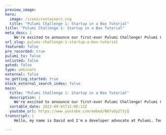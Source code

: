 ```yaml
---
preview_image:
hero:
  image: /icons/containers.svg
  title: "Pulumi Challenge 1: Startup in a Box Tutorial"
title: "Pulumi Challenge 1: Startup in a Box Tutorial"
meta_desc: |
    We're excited to announce our first-ever Pulumi Challenge! Pulumi Challenges are a great way to get hands-on experience with the Pulumi platform. C...
url_slug: pulumi-challenge-1-startup-a-box-tutorial
featured: false
pre_recorded: true
pulumi_tv: false
unlisted: false
gated: false
type: webinars
external: false
no_getting_started: true
block_external_search_index: false
main:
  title: "Pulumi Challenge 1: Startup in a Box Tutorial"
  description: |
    We're excited to announce our first-ever Pulumi Challenge! Pulumi Challenges are a great way to get hands-on experience with the Pulumi platform. Completion of each challenge wins you a piece of Pulumi Challenge swag. Take the challenge: https://pulumip.us/Startup-Box-Challenge  This challenge is Startup in a Box, where you will build and deploy your very own website for your startup on Amazon S3, AWS, using Pulumi. The code is in TypeScript.
  sortable_date: 2022-09-01T15:00:13Z
  youtube_url: https://www.youtube.com/embed/NU7uOy273jQ
transcript: |
    Hello, my name is David and I'm a developer advocate at Pulumi. Today. I want to introduce you to the Pulumi challenge. Not only introduce you but gaze you through, start to finish so that you can see how you can also complete the Pulumi challenge and win an exclusive piece of swag. So what is the polemic challenge? The Pulumi challenge is a set of exercises that will introduce you to Pulumi trying to solve a relatively real world scenario that is deploying a static website to Amazon's S3 fronting it with closed front CD N added an html and web checks with checklist and all at the same time showing you some cool unique features of Pulumi such as dynamic providers and component resources. So enough for the chat, let's dive right in. Ok. So how do you get to the Pulumi challenge first, go to Pulumi dot com slash challenge from there. You'll see our current challenge and some upcoming challenges select start up in a box and you'll be presented with this screen here. All of these challenges are step by step instructions that allow you to construct a build limited program that solves a real world problem. The first thing we have to do is check off the prerequisites plume account, check aws account, check, check my account check list. Come on. So step one, we want to create a first Halloumi program. We're going to run Pulumi New and then we provide a template name. The template name for today is AWS dash typescript. We can leave the project name which is generated based on the directory, accept the default description and I'll set my stack name to production because you only loved ones. Next, I'll set E US two as I am in Scotland and we will let M PM install the dependencies. Next, we want to create our first resource here. We have the code to create an Amazon S3 bucket and an AC L to ensure that the contents of our bucket are available for public read. This means the S3 bucket can be used as a static website. When we generated our preliminary program. It creates some basic resources also a S3 bucket. So to help you get started, we're going to remove that and paste down the code from the challenge. Next, we'll want to just rename this bucket to be something that is universally unique and makes sense for you. For me, I'll do plume Fallon David one that should be OK. Next, we're gonna add some code to populate our S bucket with files. But because Pulumi uses the standard no GS API S, we can use those API S ourselves to read files from the disk so we can copy this code here and drop it in here. And all this is saying is that we need to import the fail system API S. We set a constant for the directory and then we're going to do an FS reader sync. This just means synchronously get me a list of all the files within a director. We can then create a new bucket object based on that file. Remove the extra copy. And we should be good now because we're using VS code which has access to language server protocol, which has really great support for no gs javascript typescript, et cetera. We can see that we have an error message and a code that's just telling us that it can't find me to fix that. We can do an M PM installed name. And because I'm using typescript, I can add tapes ma we hit return and those packages are installed and then we come back here and consume them just like regular javascript. Could we have save error message goes. Bye bye. Next, we have to copy and paste some static resources for our website. So first we have our index dot html. Remember that we need a directory call website which needs to fail code and to html. Next, we need to add Stale dot CS. S lastly, we copy it normalized CS S from github. We click the raw button all and drop in. Now, it's a little bit time. We try to pull them up and make sure there are no unexpected. Des first, we could run a preview and this looks very good. It's telling us that it wants to create a new bucket with an AC L and upload three bucket objects, the three files that we just copied into the website. Right? Trip. Next, we can run the li me up skep preview and that's it. All right, let's carry on. Next. We want to expose our SG bucket through a cloud front CD N. This is great because ears costs of SG buckets can add up to be rather expensive fronting your SD bucket with cloudfront means that you get to distribute all of those assets to edge locations all around the world where the assets are cashed and delivered with great performance as close to your customers as possible. So let's add close front in front of our S3 bucket. No, we can copy this, jump back to our code and just pasted it. We'll see here that we configure the origins using our bucket's original domain name. Everything else here is pretty much boiler plate and we don't need to worry about it. Now, creating a cloudfront distribution does take a little bit of time. So let's start that now and carry on. Now, we can test that. This works by popping down here as the export con URL equals credit for distribution domain name their domain name on the cloudfront distribution is an output property that is available after the resource becomes under management. And if we save this file and run again, we'll see that there are no changes to make. Other than exposing the, you can also run the limit stack output to reference these values at any time. There's also a neat Jason flag. If you want to be able to consider this programmatically next, you can curl the cloud front L and we'll see the html from our static website. Nice, right? But because we use them Pulumi for our infrastructure, things can be a bit nicer. Step five introduces us to component resources. Let's copy and paste all of this and then we'll run through it quickly. So what's happening here? Well, first we're creating a new class called CD N website. This extends the Pulumi component resource class. This provides all of the boil plate that Pulumi needs to understand that a component resource is a logical grouping of other resources. We can set some properties on this class here. They're just all private and used only within the class itself. And then we need a constructor. When we call the super instructor, we can provide a resource name here. Pulumi challenge CD M website. And then we just propagate all the other properties right through to that super constructor. The next thing we do is just create the exact same resources. First, we create the bucket, then there is the L then the cloud front distribution. This is all the exact same code except for one small change. This last parameter to all preliminary resources allows us to provide resource options. One of the resource options we can provide is a parent resource for each of these resources. We're providing a parent of this. This being the component resource itself. This allows us to structure and visualize the hierarchy of our resources when we run PIC commands. So how do we consume this? Well, first we go back to index dot TS and we delete everything. We jump back to the start up in the box challenge website and click copy here. You have to make sure that the name of the file that you you pasted your code into matches this file has an export called CD M website, which is a class that can be constructed. We can provide a name for this resource. Let me challenge one. I had the and that's it. And in fact, if we come back, right, pull me up, we'll see that it's going to delete all of our old resources and create new resources. But more importantly, let's notice the hierarchy. These resources that are being deleted are all a flat hierarchy, meaning they're all one after the other with no tree structure, no hierarchy. However, take a look at their new resources. We have something called the Pulumi Challenge studio website which creates a bucket, this bucket has three objects. The bucket also has an AC L and a cloud front distribution. The Pulumi preview gives you this hierarchy, giving you more context and understanding of the resources and how they interact together. So let's say yes and let it do its thing. All right, hold deleted, new spun up. However, we've lost our URL. Fortunately, the component resource that we defined provide a GEM method as far as that output variable. So we can add back our export S URL equals website. And our get method URL. A quick run with skip preview will get us that URL and no time. No, we can copy it Pearl and we're back in business. Awesome. Next, we're gonna add a new provider from the plume registry. This is the check la provider check la provided a great service. It allows you to run AC TP based checks or API based checks against your software by simply doing an M PM install and then setting our secret. I'm pissed. Now we need to set our checking account idea. This is not a secret, but we can type it in play tag. Maybe we can add some code to configure or check the check. So now we can just paste down the code from the website. Uh Here we expect something called website URL. However, we only have it available as URL. So I'll update that, delete this extra copy and head save and that just works. So what this is doing is saying that we want to create some check called index page which runs every 10 minutes. It's a browser based check and we want to run it in the AWS region E US two. Now the script itself, we could use a string which has javascript code instead of it. However, then we lose access to BS code language server protocol and syntax highlighting. So our preferred approach of Pulumi is to fs read, think the check. So we can actually create the file, check, click and be dot GS. So now we just have to copy the code from the challenge website. We can scroll down to here. We have syntax high, which is great. Now we're not gonna have autocomplete because we don't have playwright or expect as part of our dependencies. However, you could open your package based on add them as dev dependencies and those would be available here. We're using a handlebar style mustache syntax so that we can interpolate that value from the Pulumi code. Because our website, our website URL is computed if we jump back to index dot TS. You see here, we just do a replace with the URL now because this is a computed output value. We don't actually have access to the roster, which is why we're using Pulumi apply, this gets built into the dag and execution life cycle of the Plum program so that when the string is available, we can read this file So let's test that this works. We can run, pull the me up and we'll keep the preview. The preview shows us that we have one check to create. We can ha yes and let it go. Awesome. The last section of the Pulumi challenge is to implement a dynamic per provider. This is for when you want to work with an API that there is no existing provider within the preliminary registry, but you don't want that to slow you down. Used in Pulumi typescript or Python. You can rate dynamic providers in just a few lines of code. Let's take a look. First thing I'm gonna do is copy all of this and drop it into a file. We'll call this swag dot Yes and have pissed. So what we have here is an air table web hook URL which we're using to collect all of your entries in the plume challenge because we're using typescript, we can define our interfaces for all of the inputs and outputs or D cos that we need across all of our different classes. Before lastly implementing a swag provider which implements a dynamic resource provider. Economic resource provider is in a class that implements create. In fact, if you click on the resource provider, you'll see that we have some optional methods, check de read update and delete create is the only one that is mandatory. It can take any input and returns to create result promise. So you can implement your own dynamic providers with a single function. We've got some red squiggles because we need an HC two P library which comes in common GS format for that, we're gonna use a specific version of gut. So in order to add that version of Got, I'm gonna open or package that on and I got 11.8 0.0 this was the last version of Got that comes in common jazz format. We can now run M PM install and if we jump back to a could just quick go away. So on our create provider, we require a go and we launch a post request to our air table submission URL with some headers and some JSON properties that are passed. Then as resource properties, we know that the swag create response that comes in JSON format and God handles that all far as for generic types. Next, we just return to create response. Next, we need a little bit of glue. It tells us how we can construct a new swag provider and resource. If we jump back to the preliminary court that Plimer challenge, you'll see the invocation code here. Let's go back to index OTs and underneath for check, paste this particular import to match the file name that you used and fell on the farm. I'm David, pull them and David at Pulumi dot com. I'm not going to fill in my address, but now we can specify the size. I'll pretend I'm alert, we save this and now we're gonna run her prelim preview. We can see here that we have a dynamic resource called David. Pull away. Let's run up with a skip and give it just a moment. We have not completed the prelim challenge. We've taken a look at deploying a static website to S3 fronted by close front with real time H to P browser based checks from check. We structured that with a component resource given us in a visual contextual hierarchy of resources from the Pulumi cl A was then integrated with a random API on internet. In this case, air table, be able to pass your information so that we can send you a kill better swag. We do this with a dynamic provider and only a few lines of code. We think this is pretty cool. We hope you've enjoyed the Plum challenge and we'll see you for the next one. Have a great day. Here's a bonus tip if you write an article, publish a Twitter thread or make a video on completing our Pulumi challenge. Email us at D A at Pulumi dot com because we've got some special swag just for you. Have fun.

---
```

